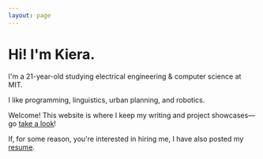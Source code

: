 ```yaml
---
layout: page
---
```


# Hi! I'm Kiera.

I'm a 21-year-old studying electrical engineering & computer science at MIT.

I like programming, linguistics, urban planning, and robotics.

Welcome! This website is where I keep my writing and project showcases—go <a href="/blog">take a look</a>!

If, for some reason, you're interested in hiring me, I have also posted my <a href="/resume">resume</a>.

<script>
  if (window.netlifyIdentity) {
    window.netlifyIdentity.on("init", user => {
      if (!user) {
        window.netlifyIdentity.on("login", () => {
          document.location.href = "/admin/";
        });
      }
    });
  }
</script>
